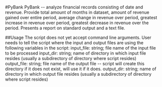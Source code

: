 #PyBank
PyBank -- analyze financial records consisting of date and revenue.
Provide total amount of months in dataset, amount of revenue gained over
entire period, average change in revenue over period, greatest increase
in revenue over period, greatest decrease in revenue over the period. Presents
a report on standard output and a text file.

##Usage
The script does not yet accept command line arguments. User needs to tell the script where the input and output files are
using the following variables in the script:
input_file: string; file name of the input file to be processed
input_dir: string; name of directory in which input file resides (usually a subdirectory of directory where script resides)
output_file: string; file name of the output file -- script will create this directory if it does not exist, will use it if it does.
output_dir: string; name of directory in which output file resides (usually a subdirectory of directory where script resides)
